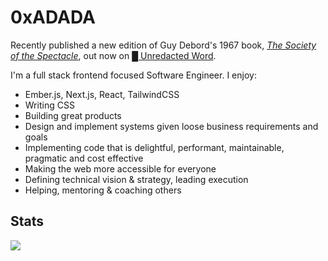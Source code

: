 # 0xADADA

Recently published a new edition of Guy Debord's 1967 book, _[The Society of the
Spectacle](https://unredacted-word.pub/spectacle/)_, out now on [█ Unredacted Word](https://unredacted-word.pub).

I'm a full stack frontend focused Software Engineer. I enjoy:

* Ember.js, Next.js, React, TailwindCSS
* Writing CSS
* Building  great products
* Design and implement systems given loose business requirements and goals
* Implementing code that is delightful, performant, maintainable, pragmatic and cost effective
* Making the web more accessible for everyone
* Defining technical vision & strategy, leading execution
* Helping, mentoring & coaching others

## Stats

<a href="https://github.com/0xADADA">
  <img src="https://github-readme-stats.vercel.app/api?username=0xADADA&show_icons=true&theme=transparent&hide_border=true&line_height=20&custom_title=Github"/>
</a>
